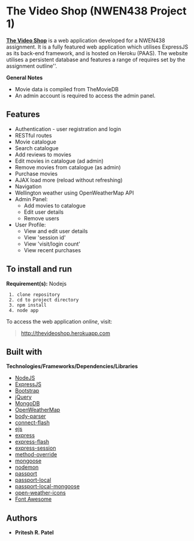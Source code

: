 # The Video Shop (NWEN438 Project 1)
**[The Video Shop](https://thevideoshop.herokuapp.com/)** is a web application developed for a NWEN438 assignment. It is a fully featured web application which utilises ExpressJS as its back-end framework, and is hosted on Heroku (PAAS). The website utilises a persistent database and features a range of requires set by the assignment outline''.

**General Notes**
 - Movie data is compiled from TheMovieDB
 - An admin account is required to access the admin panel. 


## Features

 - Authentication - user registration and login
 - RESTful routes
 - Movie catalogue
 - Search catalogue
 - Add reviews to movies
 - Edit movies in catalogue (ad admin)
 - Remove movies from catalogue (as admin)
 - Purchase movies
 - AJAX load more (reload without refreshing)
 - Navigation
 - Wellington weather using OpenWeatherMap API
 - Admin Panel:
	 - Add movies to catalogue
	 - Edit user details
	 - Remove users
- User Profile:
	- View and edit user details
	- View 'session id'
	- View 'visit/login count'
	- View recent purchases


## To install and run
**Requirement(s):** Nodejs

     1. clone repository
     2. cd to project directory
     3. npm install
     4. node app

To access the web application *online*, visit: 
>http://thevideoshop.herokuapp.com



## Built with
**Technologies/Frameworks/Dependencies/Libraries**
 - [NodeJS](https://nodejs.org/en/)
 - [ExpressJS](https://expressjs.com/)
 - [Bootstrap](https://getbootstrap.com/)
 - [jQuery](https://jquery.com/)
 - [MongoDB](https://www.mongodb.com/)
 - [OpenWeatherMap](https://openweathermap.org/)
 - [body-parser](https://www.npmjs.com/package/body-parser)
 - [connect-flash](https://www.npmjs.com/package/connect-flash)
 - [ejs](https://www.npmjs.com/package/ejs)
 - [express](https://www.npmjs.com/package/express)
 - [express-flash](https://www.npmjs.com/package/express-flash)
 - [express-session](https://www.npmjs.com/package/express-session)
 - [method-override](https://www.npmjs.com/package/method-override)
 - [mongoose](https://www.npmjs.com/package/mongoose)
 - [nodemon](https://www.npmjs.com/package/nodemon)
 - [passport](https://www.npmjs.com/package/passport)
 - [passport-local](https://www.npmjs.com/package/passport-local)
 - [passport-local-mongoose](https://www.npmjs.com/package/passport-local-mongoose)
 - [open-weather-icons](https://www.npmjs.com/package/open-weather-icons)
 - [Font Awesome](http://fontawesome.io/)


## Authors

 - **Pritesh R. Patel**